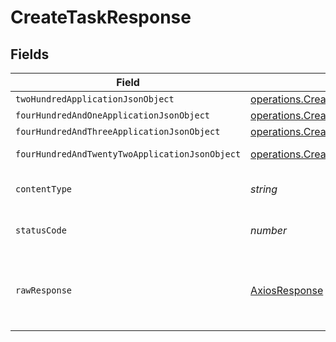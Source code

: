 # CreateTaskResponse


## Fields

| Field                                                                                                                         | Type                                                                                                                          | Required                                                                                                                      | Description                                                                                                                   |
| ----------------------------------------------------------------------------------------------------------------------------- | ----------------------------------------------------------------------------------------------------------------------------- | ----------------------------------------------------------------------------------------------------------------------------- | ----------------------------------------------------------------------------------------------------------------------------- |
| `twoHundredApplicationJsonObject`                                                                                             | [operations.CreateTaskResponseBody](../../../sdk/models/operations/createtaskresponsebody.md)                                 | :heavy_minus_sign:                                                                                                            | OK                                                                                                                            |
| `fourHundredAndOneApplicationJsonObject`                                                                                      | [operations.CreateTaskTasksResponseBody](../../../sdk/models/operations/createtasktasksresponsebody.md)                       | :heavy_minus_sign:                                                                                                            | Unauthenticated                                                                                                               |
| `fourHundredAndThreeApplicationJsonObject`                                                                                    | [operations.CreateTaskTasksResponseResponseBody](../../../sdk/models/operations/createtasktasksresponseresponsebody.md)       | :heavy_minus_sign:                                                                                                            | Forbidden                                                                                                                     |
| `fourHundredAndTwentyTwoApplicationJsonObject`                                                                                | [operations.CreateTaskTasksResponse422ResponseBody](../../../sdk/models/operations/createtasktasksresponse422responsebody.md) | :heavy_minus_sign:                                                                                                            | Invalid data posted                                                                                                           |
| `contentType`                                                                                                                 | *string*                                                                                                                      | :heavy_check_mark:                                                                                                            | HTTP response content type for this operation                                                                                 |
| `statusCode`                                                                                                                  | *number*                                                                                                                      | :heavy_check_mark:                                                                                                            | HTTP response status code for this operation                                                                                  |
| `rawResponse`                                                                                                                 | [AxiosResponse](https://axios-http.com/docs/res_schema)                                                                       | :heavy_minus_sign:                                                                                                            | Raw HTTP response; suitable for custom response parsing                                                                       |